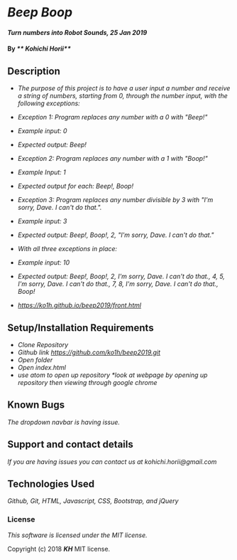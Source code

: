 # _Beep Boop_

#### _Turn numbers into Robot Sounds, 25 Jan 2019_

#### By _** Kohichi Horii**_

## Description

* _The purpose of this project is to have a user input a number and receive a string of numbers, starting from 0, through the number input, with the following exceptions:_

* _Exception 1: Program replaces any number with a 0 with "Beep!"_
* _Example input: 0_
* _Expected output: Beep!_
* _Exception 2: Program replaces any number with a 1 with "Boop!"_
* _Example Input: 1_
* _Expected output for each: Beep!, Boop!_
* _Exception 3: Program replaces any number divisible by 3 with "I'm sorry, Dave. I can't do that."._
* _Example input: 3_
* _Expected output: Beep!, Boop!, 2, "I'm sorry, Dave. I can't do that."_
* _With all three exceptions in place:_
* _Example input: 10_
* _Expected output: Beep!, Boop!, 2, I'm sorry, Dave. I can't do that., 4, 5, I'm sorry, Dave. I can't do that., 7, 8, I'm sorry, Dave. I can't do that., Boop!_
* _https://ko1h.github.io/beep2019/front.html_

## Setup/Installation Requirements

* _Clone Repository_
* _Github link https://github.com/ko1h/beep2019.git_
* _Open folder_
* _Open index.html_
* _use atom to open up repository *look at webpage by opening up repository then viewing through google chrome_

## Known Bugs

_The dropdown navbar is having issue._

## Support and contact details

_If you are having issues you can contact us at kohichi.horii@gmail.com_

## Technologies Used

_Github, Git, HTML, Javascript, CSS, Bootstrap, and jQuery_


### License

*This software is licensed under the MIT license.*

Copyright (c) 2018 **_KH_** MIT license.
